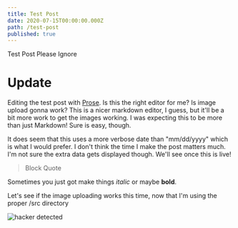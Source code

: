 ```yaml
---
title: Test Post
date: 2020-07-15T00:00:00.000Z
path: /test-post
published: true
---
```


Test Post Please Ignore

# Update
Editing the test post with [Prose](https://github.com/prose/). Is this the right editor for me? Is image upload gonna work? This is a nicer markdown editor, I guess, but it'll be a bit more work to get the images working. I was expecting this to be more than just Markdown! Sure is easy, though.

It does seem that this uses a more verbose date than "mm/dd/yyyy" which is what I would prefer. I don't think the time I make the post matters much. I'm not sure the extra data gets displayed though. We'll see once this is live!

> Block Quote

Sometimes you just got make things _italic_ or maybe **bold**.

Let's see if the image uploading works this time, now that I'm using the proper /src directory

![hacker detected]({{site.baseurl}}/src/images/hacker-detected.png)

